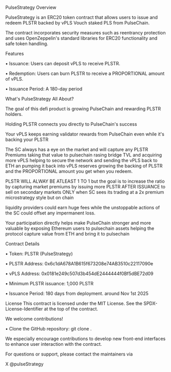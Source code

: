 PulseStrategy Overview

PulseStrategy is an ERC20 token contract that allows users to issue and redeem PLSTR backed by vPLS Vouch staked PLS from PulseChain.

The contract incorporates security measures such as reentrancy protection and uses OpenZeppelin's standard libraries for ERC20 functionality and safe token handling.

Features

• Issuance: Users can deposit vPLS to receive PLSTR.

• Redemption: Users can burn PLSTR to receive a PROPORTIONAL amount of vPLS.

• Issuance Period: A 180-day period


What's PulseStrategy All About?

 
The goal of this defi product is growing PulseChain and rewarding PLSTR holders. 

Holding PLSTR connects you directly to PulseChain's success

Your vPLS keeps earning validator rewards from PulseChain even while it's backing your PLSTR

The SC always has a eye on the market and will capture any PLSTR Premiums taking that value to pulsechain rasing bridge TVL and acquiring more vPLS helping to secure the network and sending the vPLS back to ETH an pumping it back into vPLS reserves growing the backing of PLSTR and the PROPORTIONAL amount you get when you redeem.

PLSTR WILL ALWAY BE ATLEAST 1 TO 1
but the goal is to increase the ratio by capturing market premiums by issuing more PLSTR AFTER ISSUANCE to sell on secondary markets ONLY when SC sees its trading at a 2x premium microstrategy style but on chain

liquidity providers could earn huge fees while the unstoppable actions of the SC could offset any impermanent loss.
 
Your participation directly helps make PulseChain stronger and more valuable by exposing Ethereum users to pulsechain assets helping the protocol capture value from ETH and bring it to pulsechain 



Contract Details

• Token: PLSTR (PulseStrategy)

• PLSTR Address: 0x6c1dA678A1B615f673208e74AB3510c22117090e

• vPLS Address: 0x0181e249c507d3b454dE2444444f0Bf5dBE72d09

• Minimum PLSTR issuance: 1,000 PLSTR

• Issuance Period: 180 days from deployment. around Nov 1st 2025




License
This contract is licensed under the MIT License. See the SPDX-License-Identifier at the top of the contract.


We welcome contributions!

• Clone the GitHub repository: git clone <repository-url>.


We especially encourage contributions to develop new front-end interfaces to enhance user interaction with the contract.

For questions or support, please contact the maintainers via 

X @pulseStrategy
